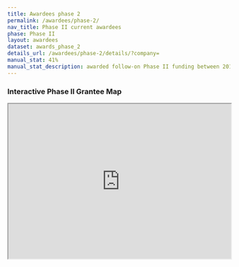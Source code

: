 ```yaml
---
title: Awardees phase 2
permalink: /awardees/phase-2/
nav_title: Phase II current awardees
phase: Phase II
layout: awardees
dataset: awards_phase_2
details_url: /awardees/phase-2/details/?company=
manual_stat: 41%
manual_stat_description: awarded follow-on Phase II funding between 2011 and 2016
---
```


### Interactive Phase II Grantee Map
<iframe src="https://www.google.com/maps/d/embed?mid=1CNoogQ8CLrzDJviRC-Pi_avfGTeYWaTm" width="100%" height="350"></iframe>
